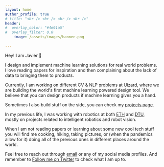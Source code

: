 ```yaml
---
layout: home
author_profile: true
# title: "<br /> <br /> <br /> <br />" 
header:
#  overlay_color: "#4e91a5"
#  overlay_filter: 0.0
    image: /assets/images/banner.png
    
---
```


Hey! I am Javier 👋

I design and implement machine learning solutions for real world problems. I love reading papers for inspiration and then complaining about the lack of data to bringing them to products.

Currently, I am working on different CV & NLP problems at [Uizard](https://uizard.io), where we are building the world's first machine learning powered design tool. We believe that you can design products if machine learning gives you a hand.    

Sometimes I also build stuff on the side, you can check my [projects page](projects).

In my previous life, I was working with robotics at both [ETH](https://asl.ethz.ch/) and [DTU](https://www.dtu.dk/english), mostly on projects related to intelligent robotics and robot vision. 

When I am not reading papers or learning about some new cool tech stuff you will find me cooking, hiking, taking pictures, or (when the pandemics allow for it) doing all of the previous ones in different places around the world.   

Feel free to reach out through [email](javierfuentesalonso@gmail.com) or any of my social media profiles. And remember to [Follow me on Twitter](https://twitter.com/JavierFnts) to check what I am up to.

<br /> <br />